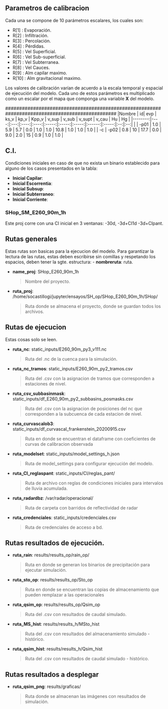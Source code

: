 ## Parametros de calibracion

Cada una se compone de 10 parámetros escalares, los cuales son:

- R[1] : Evaporación.
- R[2] : Infiltración.
- R[3] : Percolación.
- R[4] : Pérdidas.
- R[5] : Vel Superficial.
- R[6] : Vel Sub-superficial.
- R[7] : Vel Subterranea.
- R[8] : Vel Cauces.
- R[9] : Alm capilar maximo.
- R[10] : Alm gravitacional maximo.

Los valores de calibración varían de acuerdo a la escala temporal y 
espacial de ejecución del modelo.  Cada uno de estos parámetros es 
multiplicado como un escalar por el mapa que componga una variable **X**
del modelo. 

################################################################################################
|Nombre | id| evp | ks_v | kp_v | Kpp_v | v_sup | v_sub | v_supt | v_cau | Hu | Hg |
|--------:|----:|:---:|:----:|:----:|:-----:|:-----:|:-----:|:------:|:-----:|:--:|:--:|
|    | -p01 | 1.0 | 5.9 | 5.7 | 0.0 | 1.0 | 1.0 | 10.8 | 1.0 | 1.0 | 1.0 |
| -c   | -p02 | 0.8 | 10 | 17.7 | 0.0 | 9.0 | 2.0 | 15 | 0.9 | 1.0 | 1.0 |



## C.I.

Condiciones iniciales en caso de que no exista un binario establecido
para alguno de los casos presentados en la tabla:

- **Inicial Capilar**:
- **Inicial Escorrentia**:
- **Inicial Subsup**:
- **Inicial Subterraneo**:
- **Inicial Corriente**:


### SHop_SM_E260_90m_1h

Este proj corre con una CI inicial en 3 ventanas: -30d, -3d+CI1d -3d+CIpant.


## Rutas generales

Estas rutas son basicas para la ejecucion del modelo.
Para garantizar la lectura de las rutas, estas deben escribirse sin comillas y respetando
los espacios, deben tener la sgte. estructura: - **nombreruta**: ruta.

- **name_proj**: SHop_E260_90m_1h
    > Nombre del proyecto.
- **ruta_proj**: /home/socastillogi/jupyter/ensayos/SH_op/SHop_E260_90m_1h/SHop/
    > Ruta donde se almacena el proyecto, donde se guardan todos los archivos.

    
## Rutas de ejecucion

Estas cosas solo se leen.

- **ruta_nc**: static_inputs/E260_90m_py3_v111.nc
    > Ruta del .nc de la cuenca para la simulación.
- **ruta_nc_tramos**: static_inputs/E260_90m_py2_tramos.csv
    > Ruta del .csv con la asignacion de tramos que corresponden a estaciones de nivel.
- **ruta_csv_subbasinmask**: static_inputs/df_E260_90m_py2_subbasins_posmasks.csv
    > Ruta del .csv con la asignacion de posiciones del nc que corresponden a la subcuenca de cada estacion de nivel.
- **ruta_curvascalob3**: static_inputs/df_curvascal_frankenstein_20200915.csv
    > Ruta en donde se encuentran el dataframe con coeficientes de curvas de calibracion observada
- **ruta_modelset**: static_inputs/model_settings_h.json
    > Ruta de model_settings para configurar ejecución del modelo.
- **ruta_CI_reglaspant**: static_inputs/CI/reglas_pant/
    > Ruta de archivo con reglas de condiciones iniciales para intervalos de lluvia acumulada.
- **ruta_radardbz**: /var/radar/operacional/
    > Ruta de carpeta con barridos de reflectividad de radar
- **ruta_credenciales**: static_inputs/credenciales.csv
    > Ruta de credenciales de acceso a bd.

## Rutas resultados de ejecución.

- **ruta_rain**: results/results_op/rain_op/
    > Ruta en donde se generan los binarios de precipitación para ejecutar simulación.
    
- **ruta_sto_op**: results/results_op/Sto_op
    > Ruta en donde se encuentran las copias de almacenamiento que pueden remplazar a las operacionales
- **ruta_qsim_op**: results/results_op/Qsim_op
    > Ruta del .csv con resultados de caudal simulado.
- **ruta_MS_hist**: results/results_h/MSto_hist
    > Ruta del .csv con resultados del almacenamiento simulado - histórico.
- **ruta_qsim_hist**: results/results_h/Qsim_hist
    > Ruta del .csv con resultados de caudal simulado - histórico.


## Rutas resultados a desplegar

- **ruta_qsim_png**: results/graficas/
    > Ruta donde se almacenan las imágenes con resultados de simulación.
